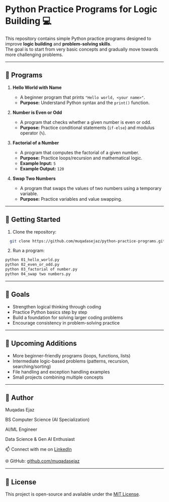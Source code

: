 # Python Practice Programs for Logic Building 💻

This repository contains simple Python practice programs designed to improve **logic building** and **problem-solving skills**.  
The goal is to start from very basic concepts and gradually move towards more challenging problems.  

----------------------------------------------------------------------------------------------------------------------------------------------------------------------------------------

## 📂 Programs

1. **Hello World with Name**  
   - A beginner program that prints `"Hello world, <your name>"`.  
   - **Purpose:** Understand Python syntax and the `print()` function.  

2. **Number is Even or Odd**  
   - A program that checks whether a given number is even or odd.  
   - **Purpose:** Practice conditional statements (`if-else`) and modulus operator (`%`).

3. **Factorial of a Number**  
   - A program that computes the factorial of a given number.    
   - **Purpose:** Practice loops/recursion and mathematical logic.  
   - **Example Input:** `5`  
   - **Example Output:** `120`

4. **Swap Two Numbers**  
   - A program that swaps the values of two numbers using a temporary variable.  
   - **Purpose:** Practice variables and value swapping.  

-----------------------------------------------------------------------------------------------------------------------------------------------------------------------------------------

## 🚀 Getting Started

1. Clone the repository:  
 ```bash
   git clone https://github.com/muqadasejaz/python-practice-programs.git
 ```

2. Run a program:
```bash
python 01_hello_world.py
python 02_even_or_odd.py
python 03_factorial of number.py
python 04_swap two numbers.py
```

-------------------------------------------------------------------------------------------------------------------------------------------------------------------------------------------

## 🎯 Goals

- Strengthen logical thinking through coding  
- Practice Python basics step by step  
- Build a foundation for solving larger coding problems  
- Encourage consistency in problem-solving practice  

------------------------------------------------------------------------------------------------------------------------------------------------------------------------------------------

## 📌 Upcoming Additions

- More beginner-friendly programs (loops, functions, lists)  
- Intermediate logic-based problems (patterns, recursion, searching/sorting)  
- File handling and exception handling examples  
- Small projects combining multiple concepts

-------------------------------------------------------------------------------------------------------------------------------------------------------------------------------------------

## 👤 Author

Muqadas Ejaz

BS Computer Science (AI Specialization)

AI/ML Engineer

Data Science & Gen AI Enthusiast

📫 Connect with me on [LinkedIn](https://www.linkedin.com/in/muqadasejaz/)  

🌐 GitHub: [github.com/muqadasejaz](https://github.com/muqadasejaz)

------------------------------------------------------------------------------------------------------------------------------------------------------------------------------------------

## 📎 License

This project is open-source and available under the [MIT License](LICENSE).
